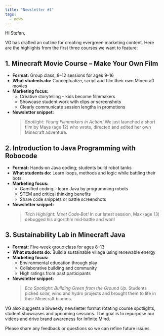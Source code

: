 ```yaml
---
title: "Newsletter #1"
tags:
  - news
---
```


Hi Stefan,

VG has drafted an outline for creating evergreen marketing content. Here are the highlights from the first three courses we want to feature:

## 1. Minecraft Movie Course – Make Your Own Film
* **Format:** Group class, 8–12 sessions for ages 9–16
* **What students do:** Conceptualize, script and film their own Minecraft movies
* **Marketing focus:**
  * Creative storytelling – kids become filmmakers
  * Showcase student work with clips or screenshots
  * Clearly communicate session lengths in promotions
* **Newsletter snippet:**
  > *Spotlight: Young Filmmakers in Action!* We just launched a short film by Maya (age 12) who wrote, directed and edited her own Minecraft adventure.

## 2. Introduction to Java Programming with Robocode
* **Format:** Hands‑on Java coding; students build robot tanks
* **What students do:** Learn loops, methods and logic while battling their bots
* **Marketing focus:**
  * Gamified coding – learn Java by programming robots
  * STEM and critical thinking benefits
  * Share code snippets or battle screenshots
* **Newsletter snippet:**
  > *Tech Highlight: Meet Code‑Bot!* In our latest session, Max (age 13) debugged his algorithm mid‑battle and won!

## 3. Sustainability Lab in Minecraft Java
* **Format:** Five‑week group class for ages 8–13
* **What students do:** Build a sustainable village using renewable energy
* **Marketing focus:**
  * Environmental education through play
  * Collaborative building and community
  * High ratings from past participants
* **Newsletter snippet:**
  > *Eco Spotlight: Building Green from the Ground Up.* Students picked solar, wind and hydro projects and brought them to life in their Minecraft biomes.

VG also suggests a biweekly newsletter format rotating course spotlights, student showcases and upcoming sessions. The goal is to repurpose our videos and drive brand awareness for Infinite Mind.

Please share any feedback or questions so we can refine future issues.
